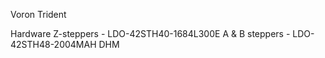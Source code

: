 Voron Trident

Hardware
Z-steppers - LDO-42STH40-1684L300E
A & B steppers - LDO-42STH48-2004MAH
DHM
